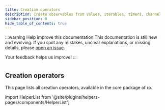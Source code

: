 ```yaml
---
title: Creation operators
description: Create observables from values, iterables, timers, channels, and events.
sidebar_position: 0
hide_table_of_contents: true
---
```


:::warning Help improve this documentation
This documentation is still new and evolving. If you spot any mistakes, unclear explanations, or missing details, please [open an issue](https://github.com/samber/ro/issues).

Your feedback helps us improve!
:::

#
## Creation operators

This page lists all creation operators, available in the core package of ro.

import HelperList from '@site/plugins/helpers-pages/components/HelperList';

<HelperList 
  type="core"
  category="creation"
/>
